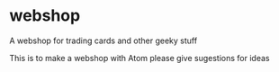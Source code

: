 # webshop
A webshop for trading cards and other geeky stuff

This is to make a webshop with Atom
please give sugestions for ideas
